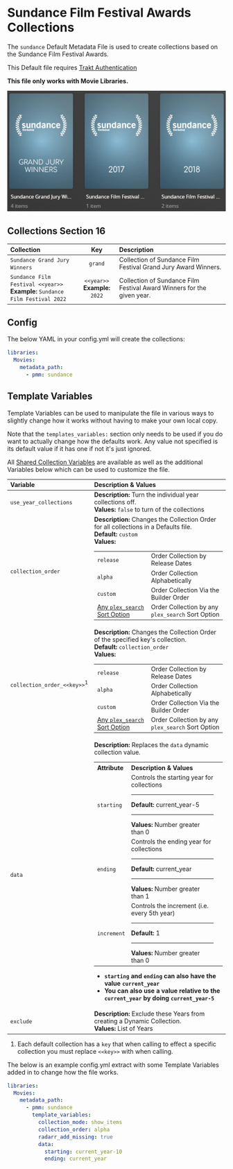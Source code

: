 # Sundance Film Festival Awards Collections

The `sundance` Default Metadata File is used to  create collections based on the Sundance Film Festival Awards.

This Default file requires [Trakt Authentication](../../config/trakt)

**This file only works with Movie Libraries.**

![](../images/sundance.png)

## Collections Section 16

| Collection                                                                      |                Key                | Description                                                            |
|:--------------------------------------------------------------------------------|:---------------------------------:|:-----------------------------------------------------------------------|
| `Sundance Grand Jury Winners`                                                   |              `grand`              | Collection of Sundance Film Festival Grand Jury Award Winners.         |
| `Sundance Film Festival <<year>>`<br>**Example:** `Sundance Film Festival 2022` | `<<year>>`<br>**Example:** `2022` | Collection of Sundance Film Festival Award Winners for the given year. |

## Config

The below YAML in your config.yml will create the collections:

```yaml
libraries:
  Movies:
    metadata_path:
      - pmm: sundance
```

## Template Variables

Template Variables can be used to manipulate the file in various ways to slightly change how it works without having to make your own local copy.

Note that the `templates_variables:` section only needs to be used if you do want to actually change how the defaults work. Any value not specified is its default value if it has one if not it's just ignored.

All [Shared Collection Variables](../collection_variables) are available as well as the additional Variables below which can be used to customize the file.

| Variable                               | Description & Values                                                                                                                                                                                                                                                                                                                                                                                                                                                                                                                                                                                                                                                                                                                                                                                                                                                                                                                                                                             |
|:---------------------------------------|:-------------------------------------------------------------------------------------------------------------------------------------------------------------------------------------------------------------------------------------------------------------------------------------------------------------------------------------------------------------------------------------------------------------------------------------------------------------------------------------------------------------------------------------------------------------------------------------------------------------------------------------------------------------------------------------------------------------------------------------------------------------------------------------------------------------------------------------------------------------------------------------------------------------------------------------------------------------------------------------------------|
| `use_year_collections`                 | **Description:** Turn the individual year collections off.<br>**Values:** `false` to turn of the collections                                                                                                                                                                                                                                                                                                                                                                                                                                                                                                                                                                                                                                                                                                                                                                                                                                                                                     |
| `collection_order`                     | **Description:** Changes the Collection Order for all collections in a Defaults file.<br>**Default:** `custom`<br>**Values:**<table class="clearTable"><tr><td>`release`</td><td>Order Collection by Release Dates</td></tr><tr><td>`alpha`</td><td>Order Collection Alphabetically</td></tr><tr><td>`custom`</td><td>Order Collection Via the Builder Order</td></tr><tr><td>[Any `plex_search` Sort Option](../../metadata/builders/plex.md#sort-options)</td><td>Order Collection by any `plex_search` Sort Option</td></tr></table>                                                                                                                                                                                                                                                                                                                                                                                                                                                          |
| `collection_order_<<key>>`<sup>1</sup> | **Description:** Changes the Collection Order of the specified key's collection.<br>**Default:** `collection_order`<br>**Values:**<table class="clearTable"><tr><td>`release`</td><td>Order Collection by Release Dates</td></tr><tr><td>`alpha`</td><td>Order Collection Alphabetically</td></tr><tr><td>`custom`</td><td>Order Collection Via the Builder Order</td></tr><tr><td>[Any `plex_search` Sort Option](../../metadata/builders/plex.md#sort-options)</td><td>Order Collection by any `plex_search` Sort Option</td></tr></table>                                                                                                                                                                                                                                                                                                                                                                                                                                                     |
| `data`                                 | **Description:** Replaces the `data` dynamic collection value.<br><table class="clearTable"><tr><th>Attribute</th><th>Description & Values</th></tr><tr><td><code>starting</code></td><td>Controls the starting year for collections<hr><strong>Default:</strong> current_year-5<hr><strong>Values:</strong> Number greater than 0</td></tr><tr><td><code>ending</code></td><td>Controls the ending year for collections<hr><strong>Default:</strong> current_year<hr><strong>Values:</strong> Number greater than 1</td></tr><tr><td><code>increment</code></td><td>Controls the increment (i.e. every 5th year)<hr><strong>Default:</strong> 1<hr><strong>Values:</strong> Number greater than 0</td><td></td></tr></table><ul><li><strong><code>starting</code> and <code>ending</code> can also have the value <code>current_year</code></strong></li><li><strong>You can also use a value relative to the <code>current_year</code> by doing <code>current_year-5</code></strong></li></ul> |
| `exclude`                              | **Description:** Exclude these Years from creating a Dynamic Collection.<br>**Values:** List of Years                                                                                                                                                                                                                                                                                                                                                                                                                                                                                                                                                                                                                                                                                                                                                                                                                                                                                            |

1. Each default collection has a `key` that when calling to effect a specific collection you must replace `<<key>>` with when calling.

The below is an example config.yml extract with some Template Variables added in to change how the file works.

```yaml
libraries:
  Movies:
    metadata_path:
      - pmm: sundance
        template_variables:
          collection_mode: show_items
          collection_order: alpha
          radarr_add_missing: true
          data:
            starting: current_year-10
            ending: current_year
```


